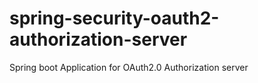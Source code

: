 # spring-security-oauth2-authorization-server
Spring boot Application for OAuth2.0 Authorization server
